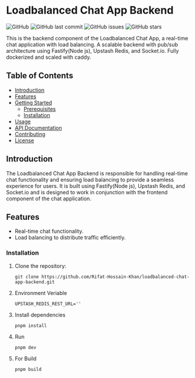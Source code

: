 # Loadbalanced Chat App Backend

![GitHub](https://img.shields.io/github/license/Rifat-Hossain-Khan/loadbalanced-chat-app-backend)
![GitHub last commit](https://img.shields.io/github/last-commit/Rifat-Hossain-Khan/loadbalanced-chat-app-backend)
![GitHub issues](https://img.shields.io/github/issues-raw/Rifat-Hossain-Khan/loadbalanced-chat-app-backend)
![GitHub stars](https://img.shields.io/github/stars/Rifat-Hossain-Khan/loadbalanced-chat-app-backend)

This is the backend component of the Loadbalanced Chat App, a real-time chat application with load balancing.
A scalable backend with pub/sub architecture using Fastify(Node js), Upstash Redis, and Socket.io. Fully dockerized and scaled with caddy.

## Table of Contents

- [Introduction](#introduction)
- [Features](#features)
- [Getting Started](#getting-started)
  - [Prerequisites](#prerequisites)
  - [Installation](#installation)
- [Usage](#usage)
- [API Documentation](#api-documentation)
- [Contributing](#contributing)
- [License](#license)

## Introduction

The Loadbalanced Chat App Backend is responsible for handling real-time chat functionality and ensuring load balancing to provide a seamless experience for users. It is built using Fastify(Node js), Upstash Redis, and Socket.io and is designed to work in conjunction with the frontend component of the chat application.

## Features

- Real-time chat functionality.
- Load balancing to distribute traffic efficiently.

### Installation

1. Clone the repository:

   ```shell
   git clone https://github.com/Rifat-Hossain-Khan/loadbalanced-chat-app-backend.git
2. Environment Veriable
   ```shell
   UPSTASH_REDIS_REST_URL=''

3. Install dependencies
   ```shell
   pnpm install
4. Run
   ```shell
   pnpm dev
5. For Build
   ```shell
   pnpm build

